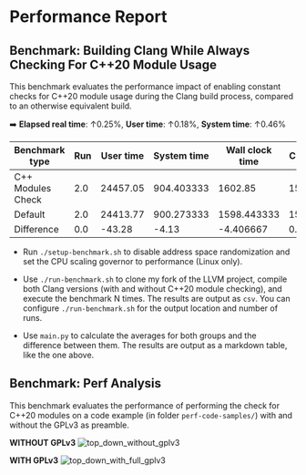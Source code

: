 # Performance Report

## Benchmark: Building Clang While Always Checking For C++20 Module Usage

This benchmark evaluates the performance impact of enabling constant checks for C++20 module usage during the Clang build process, compared to an otherwise equivalent build.

➡️ **Elapsed real time**: ↑0.25%, **User time**: ↑0.18%, **System time**: ↑0.46% 

| Benchmark type    | Run | User time | System time | Wall clock time | CPU usage | Major page faults | Minor page faults | Swaps |
|-------------------|-----|-----------|-------------|-----------------|-----------|-------------------|-------------------|-------|
| C++ Modules Check | 2.0 | 24457.05  | 904.403333  | 1602.85         | 15.816667 | 780.333333        | 1.6441e8          | 0.0   |
| Default           | 2.0 | 24413.77  | 900.273333  | 1598.443333     | 15.83     | 724.0             | 1.64440975e8      | 0.0   |
| Difference        | 0.0 | -43.28    | -4.13       | -4.406667       | 0.013333  | -56.333333        | 29988.333333      | 0.0   |  

- Run `./setup-benchmark.sh` to disable address space randomization and set the CPU scaling governor to performance (Linux only).

- Use `./run-benchmark.sh` to clone my fork of the LLVM project, compile both Clang versions (with and without C++20 module checking), and execute the benchmark N times.
  The results are output as `csv`. You can configure `./run-benchmark.sh` for the output location and number of runs.

- Use `main.py` to calculate the averages for both groups and the difference between them.
  The results are output as a markdown table, like the one above.

## Benchmark: Perf Analysis

This benchmark evaluates the performance of performing the check for C++20 modules on a code example (in folder `perf-code-samples/`) with and without the GPLv3 as preamble.

**WITHOUT GPLv3**
![top_down_without_gplv3](https://github.com/user-attachments/assets/5901fc46-8c64-429b-b0d8-acea291eea15)


**WITH GPLv3**
![top_down_with_full_gplv3](https://github.com/user-attachments/assets/d17c6021-fdc2-4fe8-ba39-b50e9af62594)


